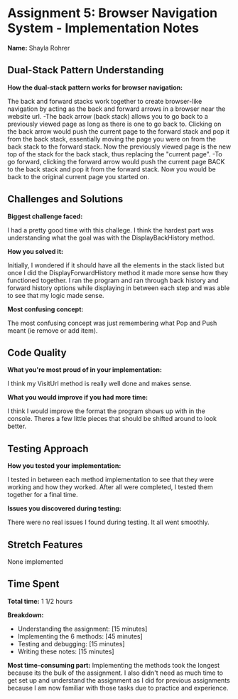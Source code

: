 # Assignment 5: Browser Navigation System - Implementation Notes

**Name:** Shayla Rohrer

## Dual-Stack Pattern Understanding

**How the dual-stack pattern works for browser navigation:**

The back and forward stacks work together to create browser-like navigation by acting as the back and forward arrows in a browser near the website url.
-The back arrow (back stack) allows you to go back to a previously viewed page as long as there is one to go back to. Clicking on the back arrow would push the current page to the forward stack and pop it from the back stack, essentially moving the page you were on from the back stack to the forward stack. Now the previously viewed page is the new top of the stack for the back stack, thus replacing the "current page".
-To go forward, clicking the forward arrow would push the current page BACK to the back stack and pop it from the forward stack. Now you would be back to the original current page you started on.

## Challenges and Solutions

**Biggest challenge faced:**

I had a pretty good time with this challege. I think the hardest part was understanding what the goal was with the DisplayBackHistory method. 

**How you solved it:**

Initially, I wondered if it should have all the elements in the stack listed but once I did the DisplayForwardHistory method it made more sense how they functioned together. I ran the program and ran through back history and forward history options while displaying in between each step and was able to see that my logic made sense.

**Most confusing concept:**

The most confusing concept was just remembering what Pop and Push meant (ie remove or add item).

## Code Quality

**What you're most proud of in your implementation:**

I think my VisitUrl method is really well done and makes sense.

**What you would improve if you had more time:**

I think I would improve the format the program shows up with in the console. Theres a few little pieces that should be shifted around to look better.

## Testing Approach

**How you tested your implementation:**

I tested in between each method implementation to see that they were working and how they worked. After all were completed, I tested them together for a final time.

**Issues you discovered during testing:**

There were no real issues I found during testing. It all went smoothly.

## Stretch Features

None implemented

## Time Spent

**Total time:** 1 1/2 hours

**Breakdown:**

- Understanding the assignment: [15 minutes]
- Implementing the 6 methods: [45 minutes]
- Testing and debugging: [15 minutes]
- Writing these notes: [15 minutes]

**Most time-consuming part:** Implementing the methods took the longest because its the bulk of the assignment. I also didn't need as much time to get set up and understand the assignment as I did for previous assignments because I am now familiar with those tasks due to practice and experience.
